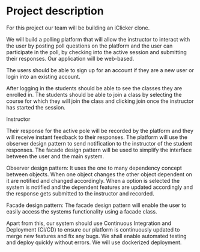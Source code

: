 # Project description

For this project our team will be building an iClicker clone.

We will build a polling platform that will allow the instructor to interact with the user by posting poll questions on the platform and the user can participate in the poll, by checking into the active session and submitting their responses. Our application will be web-based.

The users should be able to sign up for an account if they are a new user or login into an existing account.

After logging in the students should be able to see the classes they are enrolled in. The students should be able to join a class by selecting the course for which they will join the class and clicking join once the instructor has started the session.

Instructor






Their response for the active pole will be recorded by the platform and they will receive instant feedback to their responses. The platform will use the observer design pattern to send notification to the instructor of the student responses. The facade design pattern will be used to simplify the interface between the user and the main system. 

Observer design pattern: It uses the one to many dependency concept between objects. When one object changes the other object dependent on it are notified and changed accordingly. When a option is selected the system is notified and the dependent features are updated accordingly and the response gets submitted to the instructor and recorded.


Facade design pattern: The facade design pattern will enable the user to easily access the systems functionality using a facade class.

Apart from this, our system should use Continuous Integration and Deployment (CI/CD) to ensure our platform is continuously updated to merge new features and fix any bugs. We shall enable automated testing and deploy quickly without errors. We will use dockerized deployment.




